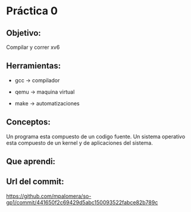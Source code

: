 # Práctica 0

## Objetivo:
Compilar y correr xv6

## Herramientas:
* gcc -> compilador

* qemu -> maquina virtual

* make -> automatizaciones

## Conceptos:
Un programa esta compuesto de un codigo fuente.
Un sistema operativo esta compuesto de un kernel y de aplicaciones del sistema.

## Que aprendi:

## Url del commit:
https://github.com/mpalomera/so-gp1/commit/441650f2c69429d5abc150093522fabce82b789c



